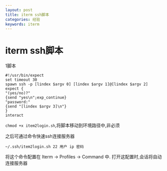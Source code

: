 ```yaml
---
layout: post
title: iterm ssh脚本
categories: 经验
keywords: iterm
---
```


# iterm  ssh脚本
1脚本
```shell
#!/usr/bin/expect
set timeout 30
spawn ssh -p [lindex $argv 0] [lindex $argv 1]@[lindex $argv 2]
expect {
"(yes/no)?"
{send "yes\n";exp_continue}
"password:"
{send "[lindex $argv 3]\n"}
}
interact
```
`chmod +x item2login.sh`,将脚本移动到环境路径中,非必须

之后可通过命令快速ssh连接服务器
```
~/.ssh/item2login.sh 22 用户 ip 密码
```

将这个命令配置在 Iterm -> Profiles -> Command 中.
打开这配置时,会话将自动连接服务器



